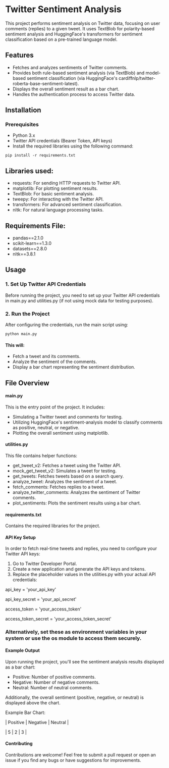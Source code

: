 # Twitter Sentiment Analysis

This project performs sentiment analysis on Twitter data, focusing on user comments (replies) to a given tweet. It uses TextBlob for polarity-based sentiment analysis and HuggingFace's transformers for sentiment classification based on a pre-trained language model.

## Features
- Fetches and analyzes sentiments of Twitter comments.
- Provides both rule-based sentiment analysis (via TextBlob) and model-based sentiment classification (via HuggingFace's cardiffnlp/twitter-roberta-base-sentiment-latest).
- Displays the overall sentiment result as a bar chart.
- Handles the authentication process to access Twitter data.

## Installation
### Prerequisites
- Python 3.x
- Twitter API credentials (Bearer Token, API keys)
- Install the required libraries using the following command:

```pip install -r requirements.txt```

## Libraries used:
- requests: For sending HTTP requests to Twitter API.
- matplotlib: For plotting sentiment results.
- TextBlob: For basic sentiment analysis.
- tweepy: For interacting with the Twitter API.
- transformers: For advanced sentiment classification.
- nltk: For natural language processing tasks.

## Requirements File:

- pandas==2.1.0
- scikit-learn==1.3.0
- datasets==2.8.0
- nltk==3.8.1

## Usage
### 1. Set Up Twitter API Credentials

Before running the project, you need to set up your Twitter API credentials in main.py and utilities.py (if not using mock data for testing purposes).

### 2. Run the Project

After configuring the credentials, run the main script using:

```python main.py```

#### This will:

- Fetch a tweet and its comments.
- Analyze the sentiment of the comments.
- Display a bar chart representing the sentiment distribution.

## File Overview
#### main.py
This is the entry point of the project. It includes:

- Simulating a Twitter tweet and comments for testing.
- Utilizing HuggingFace's sentiment-analysis model to classify comments as positive, neutral, or negative.
- Plotting the overall sentiment using matplotlib.

#### utilities.py
This file contains helper functions:

- get_tweet_v2: Fetches a tweet using the Twitter API.
- mock_get_tweet_v2: Simulates a tweet for testing.
- get_tweets: Fetches tweets based on a search query.
- analyze_tweet: Analyzes the sentiment of a tweet.
- fetch_comments: Fetches replies to a tweet.
- analyze_twitter_comments: Analyzes the sentiment of Twitter comments.
- plot_sentiments: Plots the sentiment results using a bar chart.

#### requirements.txt
Contains the required libraries for the project.

#### API Key Setup
In order to fetch real-time tweets and replies, you need to configure your Twitter API keys:

1. Go to Twitter Developer Portal.
2. Create a new application and generate the API keys and tokens.
3. Replace the placeholder values in the utilities.py with your actual API credentials:

api_key = 'your_api_key'

api_key_secret = 'your_api_secret'

access_token = 'your_access_token'

access_token_secret = 'your_access_token_secret'

### Alternatively, set these as environment variables in your system or use the os module to access them securely.

#### Example Output
Upon running the project, you'll see the sentiment analysis results displayed as a bar chart:

- Positive: Number of positive comments.
- Negative: Number of negative comments.
- Neutral: Number of neutral comments.

Additionally, the overall sentiment (positive, negative, or neutral) is displayed above the chart.

Example Bar Chart:

|  Positive  |  Negative  |  Neutral  |

|     5      |     2      |     3     |
#### Contributing
Contributions are welcome! Feel free to submit a pull request or open an issue if you find any bugs or have suggestions for improvements.
